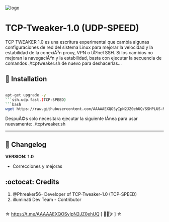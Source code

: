 ﻿![logo](https://github.com/AAAAAEXQOSyIpN2JZ0ehUQ/SSHPLUS-MANAGER-FREE/blob/master/Imagenes/TCP_Tweaker_TCP_SPEED.jpg)

# TCP-Tweaker-1.0 (UDP-SPEED)
TCP TWEAKER 1.0 es una escritura experimental que cambia algunas configuraciones de red del sistema 
Linux para mejorar la velocidad y la estabilidad de la conexiÃ³n proxy, VPN o tÃºnel 
SSH. Si los cambios no mejoran la navegaciÃ³n y la estabilidad, basta con ejecutar 
la secuencia de comandos ./tcptweaker.sh de nuevo para deshacerlas...

## :book: Installation
```bash

```
```bash 
apt-get upgrade -y
```ssh.udp.fast.(TCP-SPEED)
```bash
wget https://raw.githubusercontent.com/AAAAAEXQOSyIpN2JZ0ehUQ/SSHPLUS-MANAGER-FREE/master/Install/TCP-Speed/tcptweaker.sh && chmod +x tcptweaker.sh && ./tcptweaker.sh
```
DespuÃ©s solo necesitara ejecutar la siguiente lÃ­nea para usar nuevamente:  ./tcptweaker.sh

-------------------------------------------------------------------------------

## :scroll: Changelog
**VERSION: 1.0**
* Correcciones y mejoras


## :octocat: Credits
1. @Phreaker56- Developer of TCP-Tweaker-1.0 (TCP-SPEED)
2. illuminati Dev Team - Contributor 
```
```
☆ https://t.me/AAAAAEXQOSyIpN2JZ0ehUQ [  ⃘⃤꙰✰ ] ☆
```
